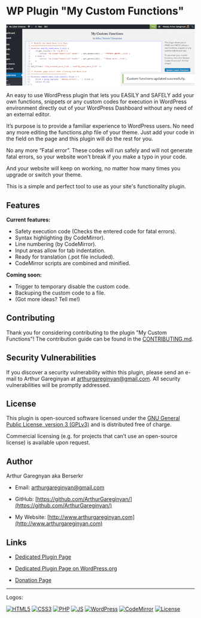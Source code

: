 # WP Plugin "My Custom Functions"

![screenshot](https://github.com/ArthurGareginyan/my-custom-functions/blob/master/assets/banner-772x250.png)

An easy to use WordPress plugin that lets you EASILY and SAFELY add your own functions, snippets or any custom codes for execution in WordPress environment directly out of your WordPress Dashboard without any need of an external editor.

It’s purpose is to provide a familiar experience to WordPress users. No need any more editing the functions.php file of your theme. Just add your code in the field on the page and this plugin will do the rest for you.

No any more “Fatal error”. These codes will run safely and will not generate fatal errors, so your website won't break if you make a typo in your code.

And your website will keep on working, no matter how many times you upgrade or switch your theme.

This is a simple and perfect tool to use as your site's functionality plugin.


## Features

**Current features:**

* Safety execution code (Checks the entered code for fatal errors).
* Syntax highlighting (by CodeMirror).
* Line numbering (by CodeMirror).
* Input areas allow for tab indentation.
* Ready for translation (.pot file included).
* CodeMirror scripts are combined and minified.

**Coming soon:**

* Trigger to temporary disable the custom code.
* Backuping the custom code to a file.
* (Got more ideas? Tell me!)


## Contributing

Thank you for considering contributing to the plugin "My Custom Functions"! The contribution guide can be found in the [CONTRIBUTING.md](https://github.com/ArthurGareginyan/my-custom-functions/blob/master/CONTRIBUTING.md).


## Security Vulnerabilities

If you discover a security vulnerability within this plugin, please send an e-mail to Arthur Gareginyan at arthurgareginyan@gmail.com. All security vulnerabilities will be promptly addressed.


## License

This plugin is open-sourced software licensed under the [GNU General Public License, version 3 (GPLv3)](http://www.gnu.org/licenses/gpl-3.0.html) and is distributed free of charge.

Commercial licensing (e.g. for projects that can’t use an open-source license) is available upon request.


## Author

Arthur Garegnyan aka Berserkr

* Email: arthurgareginyan@gmail.com

* GitHub: [https://github.com/ArthurGareginyan/](https://github.com/ArthurGareginyan/)

* My Website: [http://www.arthurgareginyan.com](http://www.arthurgareginyan.com)


## Links

* [Dedicated Plugin Page](http://mycyberuniverse.com/my_programs/wp-plugin-my-custom-functions.html)

* [Dedicated Plugin Page on WordPress.org](https://wordpress.org/plugins/my-custom-functions/)

* [Donation Page](http://www.arthurgareginyan.com/donate.html)


---
Logos:

[![HTML5](https://cdn4.iconfinder.com/data/icons/flat-brand-logo-2/512/html5-64.png)]()
[![CSS3](https://cdn4.iconfinder.com/data/icons/flat-brand-logo-2/512/css3-64.png)]()
[![PHP](http://php.net/images/logos/php-med-trans-light.gif)]()
[![JS](https://dl.dropboxusercontent.com/s/zumy31fjzyj4p6z/JavaScript.png)]()
[![WordPress](https://cdn2.iconfinder.com/data/icons/publicons/64/wordpress-64.png)](https://wordpress.org)
[![CodeMirror](https://dl.dropboxusercontent.com/s/wagzyc4z8ib14k9/codemirror.png)]()
[![License](http://www.gnu.org/graphics/gplv3-127x51.png)](http://www.gnu.org/licenses/gpl-3.0.html)
